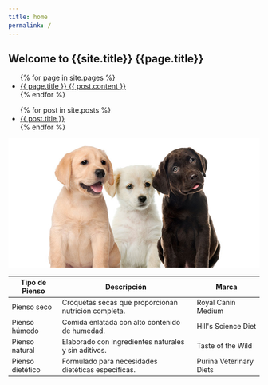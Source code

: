 ```yaml
---
title: home
permalink: /
---
```


## Welcome to {{site.title}} {{page.title}} 
<ul>
{% for page in site.pages %}
  <li>
    <a href="{{ page.url }}">{{ page.title }} {{ post.content }}</a>
  </li>
{% endfor %}
</ul>
 

<ul>
  {% for post in site.posts %}
    <li>
      <a href="{{ post.url }}">{{ post.title }}</a>
    </li>
  {% endfor %}
</ul>


![Image](/assets/img/perros-personalidad-2.jpg)

| Tipo de Pienso | Descripción                                            | Marca           |
|----------------|--------------------------------------------------------|---------------------|
| Pienso seco    | Croquetas secas que proporcionan nutrición completa.  | Royal Canin Medium  |
| Pienso húmedo  | Comida enlatada con alto contenido de humedad.        | Hill's Science Diet |
| Pienso natural | Elaborado con ingredientes naturales y sin aditivos.  | Taste of the Wild   |
| Pienso dietético | Formulado para necesidades dietéticas específicas.  | Purina Veterinary Diets |
